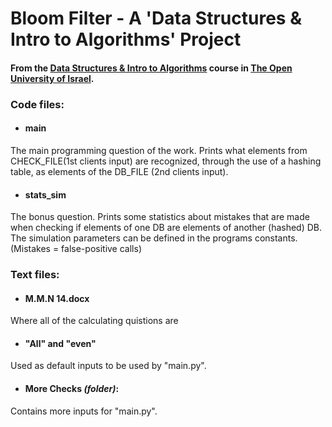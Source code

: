 # Bloom Filter - A 'Data Structures & Intro to Algorithms' Project

#### From the [Data Structures & Intro to Algorithms](https://www.openu.ac.il/courses/20407.htm) course in [The Open University of Israel](https://www.openu.ac.il/).

### Code files:

- #### main
The main programming question of the work. 
Prints what elements from CHECK_FILE(1st clients input) are recognized, through the use of a hashing table,
as elements of the DB_FILE (2nd clients input).

- #### stats_sim
The bonus question.
Prints some statistics about mistakes that are made when checking if elements of one DB are elements of another (hashed) DB.
The simulation parameters can be defined in the programs constants.
(Mistakes = false-positive calls)



### Text files:

- #### M.M.N 14.docx
Where all of the calculating quistions are

- #### "All" and "even"
Used as default inputs to be used by "main.py".

- #### More Checks *(folder)*:
Contains more inputs for "main.py".
